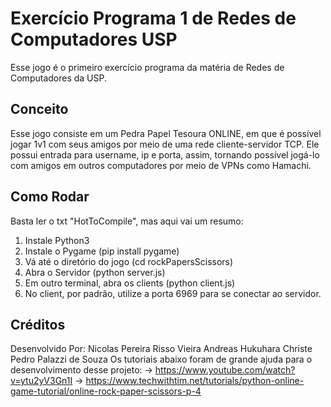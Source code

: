 # Exercício Programa 1 de Redes de Computadores USP
Esse jogo é o primeiro exercício programa da matéria de Redes de Computadores da USP.

## Conceito
Esse jogo consiste em um Pedra Papel Tesoura ONLINE, em que é possível jogar 1v1 com seus amigos por
meio de uma rede cliente-servidor TCP.
Ele possui entrada para username, ip e porta, assim, tornando possível jogá-lo com amigos em outros
computadores por meio de VPNs como Hamachi.

## Como Rodar
Basta ler o txt "HotToCompile", mas aqui vai um resumo:
1. Instale Python3
2. Instale o Pygame (pip install pygame)
3. Vá até o diretório do jogo (cd rockPapersScissors)
4. Abra o Servidor (python server.js)
5. Em outro terminal, abra os clients (python client.js)
6. No client, por padrão, utilize a porta 6969 para se conectar ao servidor.

## Créditos
Desenvolvido Por:
Nicolas Pereira Risso Vieira
Andreas Hukuhara Christe
Pedro Palazzi de Souza
Os tutoriais abaixo foram de grande ajuda para o desenvolvimento desse projeto:
-> https://www.youtube.com/watch?v=ytu2yV3Gn1I
-> https://www.techwithtim.net/tutorials/python-online-game-tutorial/online-rock-paper-scissors-p-4

